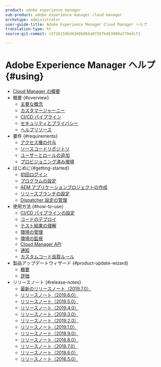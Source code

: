 ```yaml
---
product: adobe experience manager
sub-product: adobe experience manager cloud manager
archetype: administrator
user-guide-title: Adobe Experience Manager Cloud Manager ヘルプ
translation-type: ht
source-git-commit: c5f26158bd4268b866a0726fbd63009a779ddcf1

---
```



# Adobe Experience Manager ヘルプ {#using}

+ [Cloud Manager の概要](introduction-to-cloud-manager.md)
+ 概要 {#overview}
   + [主要な概念](key-concepts.md)
   + [カスタマージャーニー](customer-journey.md)
   + [CI/CD パイプライン](ci-cd-pipeline.md)
   + [セキュリティとプライバシー](security-and-privacy.md)
   + [ヘルプリソース](help-resources.md)
+ 要件 {#requirements}
   + [アクセス権の付与](access-rights-granted.md)
   + [ソースコードリポジトリ](source-code-repository.md)
   + [ユーザーとロールの追加](setting-up-users-and-roles.md)
   + [プロビジョニング済み環境](environments-provisioned.md)
+ はじめに{#getting-started}
   + [初回ログイン](first-time-login.md)
   + [プログラムの設定](setting-up-program.md)
   + [AEM アプリケーションプロジェクトの作成](create-an-application-project.md)
   + [リリースブランチの設定](configure-your-release-branches.md)
   + [Dispatcher 設定の管理](dispatcher-configurations.md)
+ 使用方法 {#how-to-use}
   + [CI/CD パイプラインの設定](configuring-pipeline.md)
   + [コードのデプロイ](deploying-code.md)
   + [テスト結果の理解](understand-your-test-results.md)
   + [環境の管理](manage-your-environment.md)
   + [環境の監視](monitor-your-environments.md)
   + [Cloud Manager API](https://www.adobe.io/apis/experiencecloud/cloud-manager/docs.html)
   + [通知](notifications.md)
   + [カスタムコード品質ルール](custom-code-quality-rules.md)
+ 製品アップデートウィザード {#product-update-wizard}
   + [概要](overview-productupdate-wizard.md)
   + [評価](evaluation.md)
+ リリースノート {#release-notes}
   + [最新のリリースノート（2019.7.0）](release-notes-current.md)
   + [リリースノート（2019.6.0）](release-notes-2019-6-0.md)
   + [リリースノート（2019.5.0）](release-notes-2019-5-0.md)
   + [リリースノート（2019.4.0）](release-notes-2019-4-0.md)
   + [リリースノート（2019.3.0）](release-notes-2019-3-0.md)
   + [リリースノート（2019.2.0）](release-notes-2019-2-0.md)
   + [リリースノート（2019.1.0）](release-notes-2019-1-0.md)
   + [リリースノート（2018.9.0）](release-notes-2018-9-0.md)
   + [リリースノート（2018.8.0）](release-notes-2018-8-0.md)
   + [リリースノート（2018.7.0）](release-notes-2018-7-0.md)
   + [リリースノート（2018.6.0）](release-notes-2018-6-0.md)
   + [リリースノート（2018.5.0）](release-notes-2018-5-0.md)

